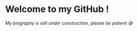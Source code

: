 # Welcome to my GitHub ! 

*My biography is still under construction, please be patient 😅*

<!-- <a target="_blank" href="https://github-readme-medium-recent-article.vercel.app/medium/@jmpion/0"><img src="https://github-readme-medium-recent-article.vercel.app/medium/@jmpion/0" alt="Recent Article 0"> -->
